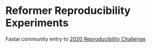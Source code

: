 # Reformer Reproducibility Experiments

Fastai community entry to [2020 Reproducibility Challenge](https://paperswithcode.com/rc2020)
